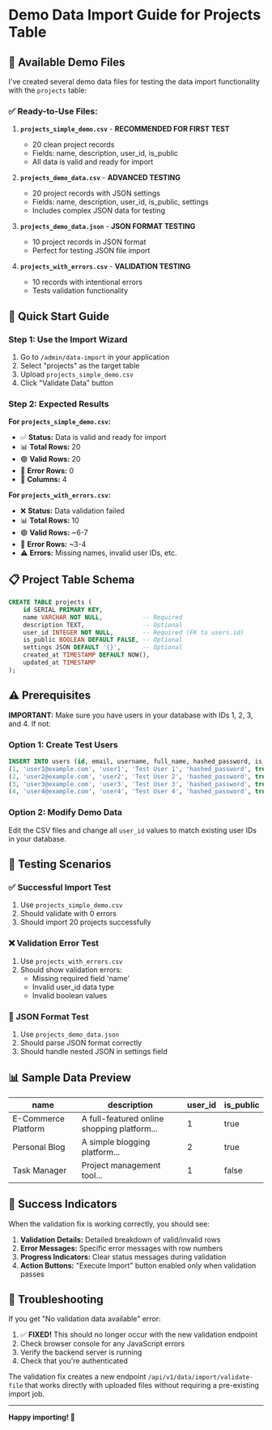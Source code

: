 # Demo Data Import Guide for Projects Table

## 📁 Available Demo Files

I've created several demo data files for testing the data import functionality with the `projects` table:

### ✅ Ready-to-Use Files:

1. **`projects_simple_demo.csv`** - **RECOMMENDED FOR FIRST TEST**
   - 20 clean project records
   - Fields: name, description, user_id, is_public
   - All data is valid and ready for import

2. **`projects_demo_data.csv`** - **ADVANCED TESTING**
   - 20 project records with JSON settings
   - Fields: name, description, user_id, is_public, settings
   - Includes complex JSON data for testing

3. **`projects_demo_data.json`** - **JSON FORMAT TESTING**
   - 10 project records in JSON format
   - Perfect for testing JSON file import

4. **`projects_with_errors.csv`** - **VALIDATION TESTING**
   - 10 records with intentional errors
   - Tests validation functionality

## 🚀 Quick Start Guide

### Step 1: Use the Import Wizard
1. Go to `/admin/data-import` in your application
2. Select "projects" as the target table
3. Upload `projects_simple_demo.csv`
4. Click "Validate Data" button

### Step 2: Expected Results
**For `projects_simple_demo.csv`:**
- ✅ **Status:** Data is valid and ready for import
- 📊 **Total Rows:** 20
- 🟢 **Valid Rows:** 20 
- 🔴 **Error Rows:** 0
- 📁 **Columns:** 4

**For `projects_with_errors.csv`:**
- ❌ **Status:** Data validation failed
- 📊 **Total Rows:** 10
- 🟢 **Valid Rows:** ~6-7
- 🔴 **Error Rows:** ~3-4
- ⚠️ **Errors:** Missing names, invalid user IDs, etc.

## 📋 Project Table Schema

```sql
CREATE TABLE projects (
    id SERIAL PRIMARY KEY,
    name VARCHAR NOT NULL,           -- Required
    description TEXT,                -- Optional  
    user_id INTEGER NOT NULL,        -- Required (FK to users.id)
    is_public BOOLEAN DEFAULT FALSE, -- Optional
    settings JSON DEFAULT '{}',      -- Optional
    created_at TIMESTAMP DEFAULT NOW(),
    updated_at TIMESTAMP
);
```

## ⚠️ Prerequisites

**IMPORTANT:** Make sure you have users in your database with IDs 1, 2, 3, and 4. If not:

### Option 1: Create Test Users
```sql
INSERT INTO users (id, email, username, full_name, hashed_password, is_active) VALUES
(1, 'user1@example.com', 'user1', 'Test User 1', 'hashed_password', true),
(2, 'user2@example.com', 'user2', 'Test User 2', 'hashed_password', true),
(3, 'user3@example.com', 'user3', 'Test User 3', 'hashed_password', true),
(4, 'user4@example.com', 'user4', 'Test User 4', 'hashed_password', true);
```

### Option 2: Modify Demo Data
Edit the CSV files and change all `user_id` values to match existing user IDs in your database.

## 🎯 Testing Scenarios

### ✅ Successful Import Test
1. Use `projects_simple_demo.csv`
2. Should validate with 0 errors
3. Should import 20 projects successfully

### ❌ Validation Error Test  
1. Use `projects_with_errors.csv`
2. Should show validation errors:
   - Missing required field 'name'
   - Invalid user_id data type
   - Invalid boolean values

### 🔄 JSON Format Test
1. Use `projects_demo_data.json`
2. Should parse JSON format correctly
3. Should handle nested JSON in settings field

## 📊 Sample Data Preview

| name | description | user_id | is_public |
|------|-------------|---------|-----------|
| E-Commerce Platform | A full-featured online shopping platform... | 1 | true |
| Personal Blog | A simple blogging platform... | 2 | true |
| Task Manager | Project management tool... | 1 | false |

## 🎉 Success Indicators

When the validation fix is working correctly, you should see:

1. **Validation Details:** Detailed breakdown of valid/invalid rows
2. **Error Messages:** Specific error messages with row numbers
3. **Progress Indicators:** Clear status messages during validation
4. **Action Buttons:** "Execute Import" button enabled only when validation passes

## 🐛 Troubleshooting

If you get "No validation data available" error:
1. ✅ **FIXED!** This should no longer occur with the new validation endpoint
2. Check browser console for any JavaScript errors
3. Verify the backend server is running
4. Check that you're authenticated

The validation fix creates a new endpoint `/api/v1/data/import/validate-file` that works directly with uploaded files without requiring a pre-existing import job.

---

**Happy importing! 🚀**